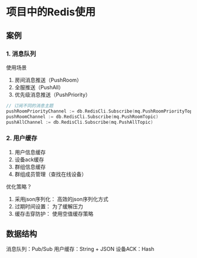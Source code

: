 # 项目中的Redis使用

## 案例

### 1. 消息队列

使用场景

1. 房间消息推送（PushRoom）
2. 全服推送（PushAll）
3. 优先级消息推送（PushPriority）

```go
// 订阅不同的消息主题
pushRoomPriorityChannel := db.RedisCli.Subscribe(mq.PushRoomPriorityTopic)
pushRoomChannel := db.RedisCli.Subscribe(mq.PushRoomTopic)
pushAllChannel := db.RedisCli.Subscribe(mq.PushAllTopic)
```

### 2. 用户缓存

1. 用户信息缓存
2. 设备ack缓存
3. 群组信息缓存
4. 群组成员管理（查找在线设备）

优化策略？

1. 采用json序列化： 高效的json序列化方式
2. 过期时间设置： 为了缓解压力
3. 缓存击穿防护： 使用空值缓存策略

## 数据结构

消息队列：Pub/Sub
用户缓存：String + JSON
设备ACK：Hash

